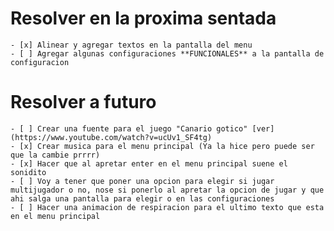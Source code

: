 # Resolver en la proxima sentada
    - [x] Alinear y agregar textos en la pantalla del menu
    - [ ] Agregar algunas configuraciones **FUNCIONALES** a la pantalla de configuracion

# Resolver a futuro
    - [ ] Crear una fuente para el juego "Canario gotico" [ver](https://www.youtube.com/watch?v=ucUv1_SF4tg)
    - [x] Crear musica para el menu principal (Ya la hice pero puede ser que la cambie prrrr)
    - [x] Hacer que al apretar enter en el menu principal suene el sonidito
    - [ ] Voy a tener que poner una opcion para elegir si jugar multijugador o no, nose si ponerlo al apretar la opcion de jugar y que ahi salga una pantalla para elegir o en las configuraciones
    - [ ] Hacer una animacion de respiracion para el ultimo texto que esta en el menu principal